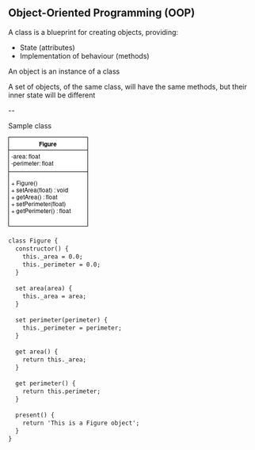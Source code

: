 ## Object-Oriented Programming (OOP)

A class is a blueprint for creating objects, providing:

* State (attributes)
* Implementation of behaviour (methods)

An object is an instance of a class

A set of objects, of the same class, will have the same methods, but their inner state will be different

--

Sample class

![figure_uml](../images/figure_uml.jpg)

```
class Figure {
  constructor() {
    this._area = 0.0;
    this._perimeter = 0.0;
  }

  set area(area) {
    this._area = area;
  }

  set perimeter(perimeter) {
    this._perimeter = perimeter;
  }

  get area() {
    return this._area;
  }

  get perimeter() {
    return this.perimeter;
  }

  present() {
    return 'This is a Figure object';
  }
}
```